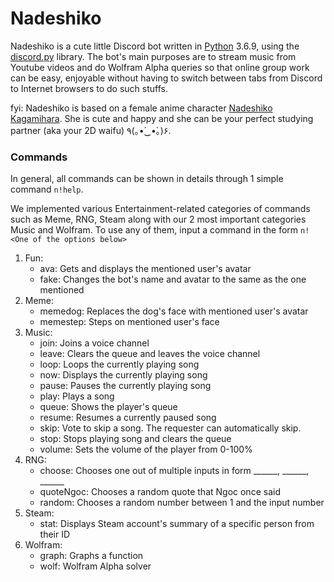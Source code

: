 # Nadeshiko

Nadeshiko is a cute little Discord bot written in [Python](https://www.python.org "Python homepage") 3.6.9, using the [discord.py](https://github.com/Rapptz/discord.py) library. The bot's main purposes are to stream music from Youtube videos and do Wolfram Alpha queries so that online group work can be easy, enjoyable without having to switch between tabs from Discord to Internet browsers to do such stuffs.  

fyi: Nadeshiko is based on a female anime character [Nadeshiko Kagamihara](https://yuru-camp.fandom.com/wiki/Nadeshiko_Kagamihara). She is cute and happy and she can be your perfect studying partner (aka your 2D waifu) ٩(｡•́‿•̀｡)۶.

### Commands

In general, all commands can be shown in details through 1 simple command `n!help`. 

We implemented various Entertainment-related categories of commands such as Meme, RNG, Steam along with our 2 most important categories Music and Wolfram. To use any of them, input a command in the form `n!<One of the options below>`

1. Fun:
    - ava:       Gets and displays the mentioned user's avatar
    - fake:      Changes the bot's name and avatar to the same as the one mentioned
2. Meme:
    - memedog:   Replaces the dog's face with mentioned user's avatar
    - memestep:  Steps on mentioned user's face
3. Music:
    - join:      Joins a voice channel
    - leave:     Clears the queue and leaves the voice channel
    - loop:      Loops the currently playing song
    - now:       Displays the currently playing song
    - pause:     Pauses the currently playing song
    - play:      Plays a song
    - queue:     Shows the player's queue
    - resume:    Resumes a currently paused song
    - skip:      Vote to skip a song. The requester can automatically skip.
    - stop:      Stops playing song and clears the queue
    - volume:    Sets the volume of the player from 0-100%
4. RNG:
    - choose:    Chooses one out of multiple inputs in form ______, ______, ______
    - quoteNgoc: Chooses a random quote that Ngoc once said
    - random:    Chooses a random number between 1 and the input number
5. Steam:
    - stat:      Displays Steam account's summary of a specific person from their ID
6. Wolfram:
    - graph:     Graphs a function
    - wolf:      Wolfram Alpha solver 
